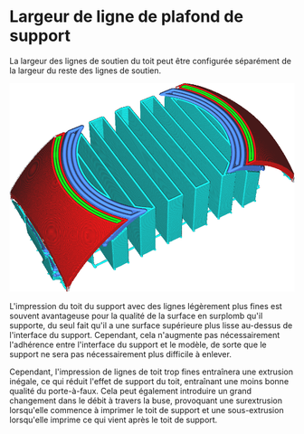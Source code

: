 Largeur de ligne de plafond de support
===

La largeur des lignes de soutien du toit peut être configurée séparément de la largeur du reste des lignes de soutien.

![Les lignes de toit de soutien sont plus larges que le reste des lignes de soutien](../../../articles/images/support_roof_line_width.png)

L'impression du toit du support avec des lignes légèrement plus fines est souvent avantageuse pour la qualité de la surface en surplomb qu'il supporte, du seul fait qu'il a une surface supérieure plus lisse au-dessus de l'interface du support. Cependant, cela n'augmente pas nécessairement l'adhérence entre l'interface du support et le modèle, de sorte que le support ne sera pas nécessairement plus difficile à enlever.

Cependant, l'impression de lignes de toit trop fines entraînera une extrusion inégale, ce qui réduit l'effet de support du toit, entraînant une moins bonne qualité du porte-à-faux. Cela peut également introduire un grand changement dans le débit à travers la buse, provoquant une surextrusion lorsqu'elle commence à imprimer le toit de support et une sous-extrusion lorsqu'elle imprime ce qui vient après le toit de support.

